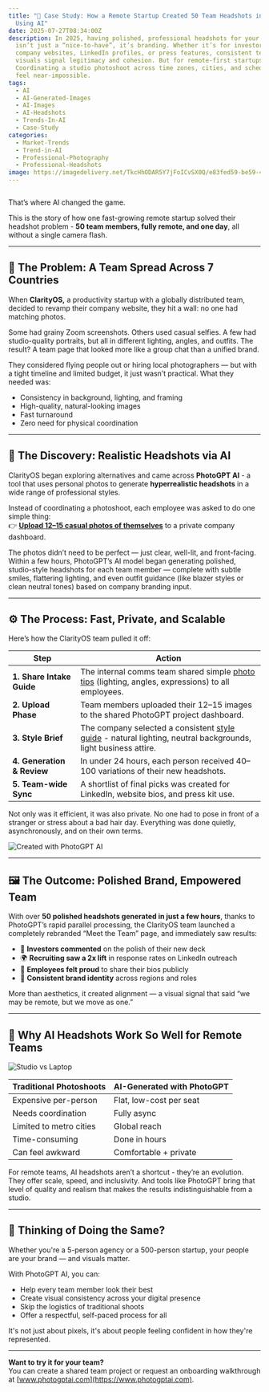 ```yaml
---
title: "🚀 Case Study: How a Remote Startup Created 50 Team Headshots in One Day
  Using AI"
date: 2025-07-27T08:34:00Z
description: In 2025, having polished, professional headshots for your team
  isn’t just a “nice-to-have”, it’s branding. Whether it’s for investor decks,
  company websites, LinkedIn profiles, or press features, consistent team
  visuals signal legitimacy and cohesion. But for remote-first startups?
  Coordinating a studio photoshoot across time zones, cities, and schedules can
  feel near-impossible.
tags:
  - AI
  - AI-Generated-Images
  - AI-Images
  - AI-Headshots
  - Trends-In-AI
  - Case-Study
categories:
  - Market-Trends
  - Trend-in-AI
  - Professional-Photography
  - Professional-Headshots
image: https://imagedelivery.net/TkcHhODAR5Y7jFoICvSX0Q/e83fed59-be59-488f-0b42-3ecf1d487b00/q=100
---
```

![]()

That’s where AI changed the game.

This is the story of how one fast-growing remote startup solved their headshot problem - **50 team members, fully remote, and one day**, all without a single camera flash.

- - -

## 🧩 The Problem: A Team Spread Across 7 Countries

When **ClarityOS,** a productivity startup with a globally distributed team, decided to revamp their company website, they hit a wall: no one had matching photos.

Some had grainy Zoom screenshots. Others used casual selfies. A few had studio-quality portraits, but all in different lighting, angles, and outfits. The result? A team page that looked more like a group chat than a unified brand.

They considered flying people out or hiring local photographers — but with a tight timeline and limited budget, it just wasn’t practical. What they needed was:

* Consistency in background, lighting, and framing  
* High-quality, natural-looking images  
* Fast turnaround  
* Zero need for physical coordination

- - -

## 🧠 The Discovery: Realistic Headshots via AI

ClarityOS began exploring alternatives and came across **PhotoGPT AI** - a tool that uses personal photos to generate **hyperrealistic headshots** in a wide range of professional styles.

Instead of coordinating a photoshoot, each employee was asked to do one simple thing:\
👉 **[Upload 12–15 casual photos of themselves](https://www.photogptai.com/guides/selecting-the-ideal-input-images)** to a private company dashboard.

The photos didn’t need to be perfect — just clear, well-lit, and front-facing. Within a few hours, PhotoGPT’s AI model began generating polished, studio-style headshots for each team member — complete with subtle smiles, flattering lighting, and even outfit guidance (like blazer styles or clean neutral tones) based on company branding input.

- - -

## ⚙️ The Process: Fast, Private, and Scalable

Here’s how the ClarityOS team pulled it off:

| Step                       | Action                                                                                                                                                                   |
| -------------------------- | ------------------------------------------------------------------------------------------------------------------------------------------------------------------------ |
| **1. Share Intake Guide**  | The internal comms team shared simple [photo tips](https://www.photogptai.com/guides/selecting-the-ideal-input-images) (lighting, angles, expressions) to all employees. |
| **2. Upload Phase**        | Team members uploaded their 12–15 images to the shared PhotoGPT project dashboard.                                                                                       |
| **3. Style Brief**         | The company selected a consistent [style guide](https://www.photogptai.com/guides/how-to-write-prompts) - natural lighting, neutral backgrounds, light business attire.  |
| **4. Generation & Review** | In under 24 hours, each person received 40–100 variations of their new headshots.                                                                                        |
| **5. Team-wide Sync**      | A shortlist of final picks was created for LinkedIn, website bios, and press kit use.                                                                                    |

Not only was it efficient, it was also private. No one had to pose in front of a stranger or stress about a bad hair day. Everything was done quietly, asynchronously, and on their own terms.

![Created with PhotoGPT AI](https://imagedelivery.net/TkcHhODAR5Y7jFoICvSX0Q/296f3740-261d-43dc-02b5-b3aca2113f00/q=100 "A person on a laptop reviewing their headshots")

- - -

## 🖼️ The Outcome: Polished Brand, Empowered Team

With over **50 polished headshots generated in just a few hours**, thanks to PhotoGPT’s rapid parallel processing, the ClarityOS team launched a completely rebranded “Meet the Team” page, and immediately saw results:

* 💼 **Investors commented** on the polish of their new deck  
* 🌍 **Recruiting saw a 2x lift** in response rates on LinkedIn outreach  
* 💬 **Employees felt proud** to share their bios publicly  
* 🧭 **Consistent brand identity** across regions and roles

More than aesthetics, it created alignment — a visual signal that said “we may be remote, but we move as one.”

- - -

## 🔄 Why AI Headshots Work So Well for Remote Teams

![Studio vs Laptop](https://imagedelivery.net/TkcHhODAR5Y7jFoICvSX0Q/55544ad2-7ffa-4aaa-2c37-ed237bc34400/q=100 "Studio vs Laptop")

| **Traditional Photoshoots** | **AI-Generated with PhotoGPT** |
| --------------------------- | ------------------------------ |
| Expensive per-person        | Flat, low-cost per seat        |
| Needs coordination          | Fully async                    |
| Limited to metro cities     | Global reach                   |
| Time-consuming              | Done in hours                  |
| Can feel awkward            | Comfortable + private          |

For remote teams, AI headshots aren’t a shortcut - they’re an evolution. They offer scale, speed, and inclusivity. And tools like PhotoGPT bring that level of quality and realism that makes the results indistinguishable from a studio.

- - -

## 🧭 Thinking of Doing the Same?

Whether you're a 5-person agency or a 500-person startup, your people are your brand — and visuals matter.

With PhotoGPT AI, you can:

* Help every team member look their best
* Create visual consistency across your digital presence
* Skip the logistics of traditional shoots
* Offer a respectful, self-paced process for all

It's not just about pixels, it's about people feeling confident in how they're represented.

- - -

**Want to try it for your team?**\
You can create a shared team project or request an onboarding walkthrough at [www.photogptai.com](https://www.photogptai.com).
